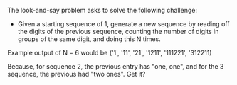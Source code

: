 The look-and-say problem asks to solve the following challenge:
* Given a starting sequence of 1, generate a new sequence by reading off the digits of the previous sequence, counting the number of digits in groups of the same digit, and doing this N times.

Example output of N = 6 would be
('1', '11', '21', '1211', '111221', '312211)

Because, for sequence 2, the previous entry has "one, one", and for the 3 sequence, the previous had "two ones". Get it?